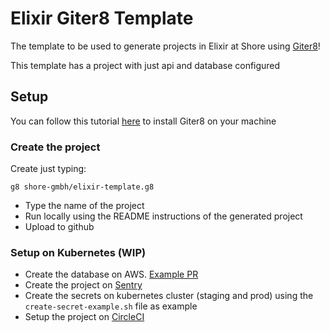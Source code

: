 # Elixir Giter8 Template

The template to be used to generate projects in Elixir at Shore using [Giter8](http://www.foundweekends.org/giter8/)!

This template has a project with just api and database configured

## Setup
You can follow this tutorial [here](http://www.foundweekends.org/giter8/setup.html) to install Giter8 on your machine


### Create the project
Create just typing:
```shell
g8 shore-gmbh/elixir-template.g8
```
- Type the name of the project
- Run locally using the README instructions of the generated project
- Upload to github

### Setup on Kubernetes (WIP)
- Create the database on AWS. [Example PR](https://github.com/shore-gmbh/aws-shore-it/pull/759)
- Create the project on [Sentry](https://sentry.io/organizations/shore-gmbh/projects/)
- Create the secrets on kubernetes cluster (staging and prod) using the `create-secret-example.sh` file as example
- Setup the project on [CircleCI](https://app.circleci.com/projects/project-dashboard/github/shore-gmbh/)
